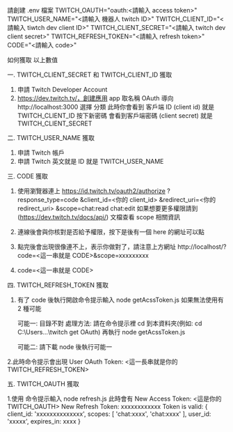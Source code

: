 請創建 .env 檔案
TWITCH_OAUTH="oauth:<請輸入 access token>"
TWITCH_USER_NAME="<請輸入 機器人 twitch ID>"
TWITCH_CLIENT_ID="<請輸入 tiwtch dev client ID>"
TWITCH_CLIENT_SECRET="<請輸入 twitch dev client secret>"
TWITCH_REFRESH_TOKEN="<請輸入 refresh token>"
CODE="<請輸入 code>"

如何獲取 以上數值

一. TWITCH_CLIENT_SECRET 和 TWITCH_CLIENT_ID 獲取

1. 申請 Twitch Developer Account
2. https://dev.twitch.tv/，創建應用 app
   取名稱
   OAuth 導向 http://localhost:3000
   選擇 分類
   此時你會看到 客戶端 ID (client id) 就是 TWITCH_CLIENT_ID
   按下新密碼
   會看到客戶端密碼 (client secret) 就是 TWITCH_CLIENT_SECRET

二. TWITCH_USER_NAME 獲取

1. 申請 Twitch 帳戶
2. 申請 Twitch 英文就是 ID 就是 TWITCH_USER_NAME

三. CODE 獲取

1. 使用瀏覽器連上
   https://id.twitch.tv/oauth2/authorize
   ?response_type=code
   &client_id=<你的 client_id>
   &redirect_uri=<你的 redirect_uri>
   &scope=chat:read chat:edit
   如果想要更多權限請到 (https://dev.twitch.tv/docs/api/) 文檔查看 scope 相關資訊

2. 連線後會與你核對是否給予權限，按下是後有一個 here 的網址可以點
3. 點完後會出現很像連不上，表示你做對了，請注意上方網址
   http://localhost/?code=<這一串就是 CODE>&scope=xxxxxxxxx
4. code=<這一串就是 CODE>

四. TWITCH_REFRESH_TOKEN 獲取

1. 有了 code 後執行開啟命令提示輸入 node getAcssToken.js
   如果無法使用有 2 種可能

   可能一: 目錄不對
   處理方法: 請在命令提示裡 cd 到本資料夾(例如: cd C:\Users\...\twitch get OAuth)
   再執行 node getAcssToken.js

   可能二: 請下載 node 後執行可能一

2.此時命令提示會出現 User OAuth Token: <這一長串就是你的 TWITCH_REFRESH_TOKEN>

五. TWITCH_OAUTH 獲取

1.使用 命令提示輸入 node refresh.js
此時會有
New Access Token: <這是你的 TWITCH_OAUTH>
New Refresh Token: xxxxxxxxxxxx
Token is valid: {
client_id: 'xxxxxxxxxxxxxx',
scopes: [ 'chat:xxxx', 'chat:xxxx' ],
user_id: 'xxxxx',
expires_in: xxxx
}
